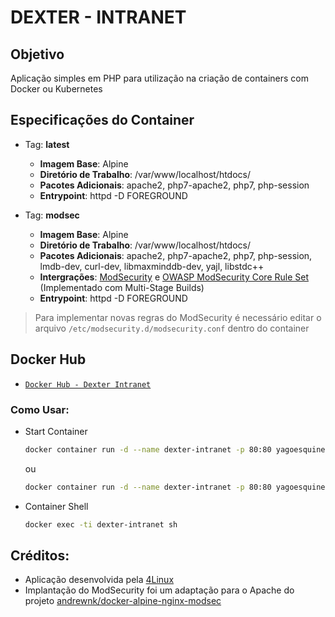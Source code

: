 DEXTER - INTRANET
=================

Objetivo
--------

Aplicação simples em PHP para utilização na criação de containers com Docker ou Kubernetes

Especificações do Container
---------------------------

* Tag: **latest**
	- **Imagem Base**: Alpine
	- **Diretório de Trabalho**: /var/www/localhost/htdocs/
	- **Pacotes Adicionais**: apache2, php7-apache2, php7, php-session
	- **Entrypoint**: httpd -D FOREGROUND

* Tag: **modsec**
	- **Imagem Base**: Alpine
	- **Diretório de Trabalho**: /var/www/localhost/htdocs/
	- **Pacotes Adicionais**: apache2, php7-apache2, php7, php-session, lmdb-dev, curl-dev, libmaxminddb-dev, yajl, libstdc++
	- **Intergrações**: [ModSecurity](https://github.com/SpiderLabs/ModSecurity) e [OWASP ModSecurity Core Rule Set](https://github.com/coreruleset/coreruleset/) (Implementado com Multi-Stage Builds)
	- **Entrypoint**: httpd -D FOREGROUND

> Para implementar novas regras do ModSecurity é necessário editar o arquivo `/etc/modsecurity.d/modsecurity.conf` dentro do container

Docker Hub
----------

* [`Docker Hub - Dexter Intranet`](https://hub.docker.com/r/yagoesquines/dexter-intranet)

### Como Usar:

* Start Container
  ```bash
  docker container run -d --name dexter-intranet -p 80:80 yagoesquines/dexter-intranet
  ```
  ou
  ```bash
  docker container run -d --name dexter-intranet -p 80:80 yagoesquines/dexter-intranet:modsec
  ```
* Container Shell
  ```bash
  docker exec -ti dexter-intranet sh
  ```

Créditos:
---------

* Aplicação desenvolvida pela [4Linux](https://4linux.com.br)
* Implantação do ModSecurity foi um adaptação para o Apache do projeto [andrewnk/docker-alpine-nginx-modsec](https://github.com/andrewnk/docker-alpine-nginx-modsec)
